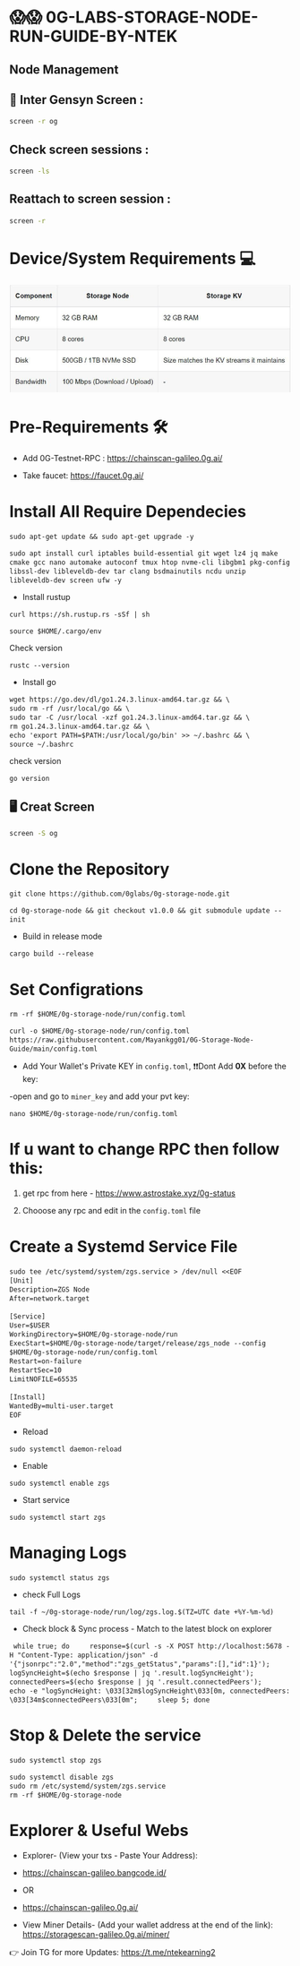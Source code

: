 # 😱😱 0G-LABS-STORAGE-NODE-RUN-GUIDE-BY-NTEK


## Node Management
  
## 🔄 Inter Gensyn Screen :

```bash
screen -r og
```

## Check screen sessions :

```bash
screen -ls
```

## Reattach to screen session :

```bash
screen -r
```

# Device/System Requirements 💻
![image](https://github.com/Naveenrawde3/-0G-LABS-STORAGE-NODE-RUN-GUIDE-/blob/main/photo_2025-06-23_19-25-27.jpg)

# Pre-Requirements 🛠

* Add 0G-Testnet-RPC : https://chainscan-galileo.0g.ai/

* Take faucet: https://faucet.0g.ai/


# Install All Require Dependecies

```
sudo apt-get update && sudo apt-get upgrade -y
```

```
sudo apt install curl iptables build-essential git wget lz4 jq make cmake gcc nano automake autoconf tmux htop nvme-cli libgbm1 pkg-config libssl-dev libleveldb-dev tar clang bsdmainutils ncdu unzip libleveldb-dev screen ufw -y
```

* Install rustup

```
curl https://sh.rustup.rs -sSf | sh
```

```
source $HOME/.cargo/env
```

Check version

```
rustc --version
```


* Install go

```
wget https://go.dev/dl/go1.24.3.linux-amd64.tar.gz && \
sudo rm -rf /usr/local/go && \
sudo tar -C /usr/local -xzf go1.24.3.linux-amd64.tar.gz && \
rm go1.24.3.linux-amd64.tar.gz && \
echo 'export PATH=$PATH:/usr/local/go/bin' >> ~/.bashrc && \
source ~/.bashrc
```

check version

```
go version
```

## 🖥 Creat Screen

```bash
screen -S og
```


# Clone the Repository

```
git clone https://github.com/0glabs/0g-storage-node.git
```

```
cd 0g-storage-node && git checkout v1.0.0 && git submodule update --init
```

* Build in release mode 

```
cargo build --release
```

# Set Configrations

```
rm -rf $HOME/0g-storage-node/run/config.toml
```

```
curl -o $HOME/0g-storage-node/run/config.toml https://raw.githubusercontent.com/Mayankgg01/0G-Storage-Node-Guide/main/config.toml
```


* Add Your Wallet's Private KEY in `config.toml`, ❗❗Dont Add **0X** before the key:

-open and go to `miner_key` and add your pvt key:

```
nano $HOME/0g-storage-node/run/config.toml
```

# If u want to change RPC then follow this:

1. get rpc from here - https://www.astrostake.xyz/0g-status

2. Chooose any rpc and edit in the `config.toml` file

# Create a Systemd Service File

```
sudo tee /etc/systemd/system/zgs.service > /dev/null <<EOF
[Unit]
Description=ZGS Node
After=network.target

[Service]
User=$USER
WorkingDirectory=$HOME/0g-storage-node/run
ExecStart=$HOME/0g-storage-node/target/release/zgs_node --config $HOME/0g-storage-node/run/config.toml
Restart=on-failure
RestartSec=10
LimitNOFILE=65535

[Install]
WantedBy=multi-user.target
EOF
```

* Reload

```
sudo systemctl daemon-reload
```

* Enable

```
sudo systemctl enable zgs
```

* Start service

```
sudo systemctl start zgs
```

# Managing Logs

```
sudo systemctl status zgs
```

* check Full Logs

```
tail -f ~/0g-storage-node/run/log/zgs.log.$(TZ=UTC date +%Y-%m-%d)
```

* Check block & Sync process - Match to the latest block on explorer

```
 while true; do     response=$(curl -s -X POST http://localhost:5678 -H "Content-Type: application/json" -d '{"jsonrpc":"2.0","method":"zgs_getStatus","params":[],"id":1}');     logSyncHeight=$(echo $response | jq '.result.logSyncHeight');     connectedPeers=$(echo $response | jq '.result.connectedPeers');     echo -e "logSyncHeight: \033[32m$logSyncHeight\033[0m, connectedPeers: \033[34m$connectedPeers\033[0m";     sleep 5; done
```

# Stop & Delete the service

```
sudo systemctl stop zgs
```

```
sudo systemctl disable zgs
sudo rm /etc/systemd/system/zgs.service
rm -rf $HOME/0g-storage-node
```

# Explorer & Useful Webs

* Explorer- (View your txs - Paste Your Address):
*  https://chainscan-galileo.bangcode.id/
*   OR
*   https://chainscan-galileo.0g.ai/

* View Miner Details- (Add your wallet address at the end of the link): https://storagescan-galileo.0g.ai/miner/

👉 Join TG for more Updates: https://t.me/ntekearning2
